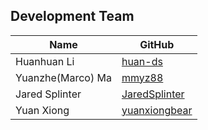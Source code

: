 ## Development Team
| Name  | GitHub|
| ----- | ----- |
| Huanhuan Li | [huan-ds](github.com/huan-ds) |
| Yuanzhe(Marco) Ma | [mmyz88](github.com/mmyz88) |
| Jared Splinter | [JaredSplinter](github.com/JaredSplinter) |
| Yuan Xiong | [yuanxiongbear](github.com/yuanxiongbear) |
